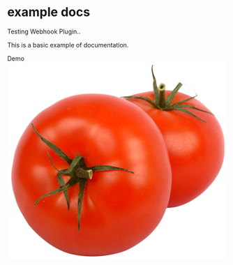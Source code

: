 # example docs

Testing Webhook Plugin..

This is a basic example of documentation.

Demo ![tomato](./tomato.png)